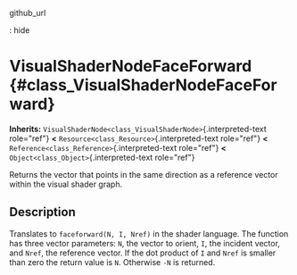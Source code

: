 github\_url

:   hide

VisualShaderNodeFaceForward {#class_VisualShaderNodeFaceForward}
===========================

**Inherits:**
`VisualShaderNode<class_VisualShaderNode>`{.interpreted-text role="ref"}
**\<** `Resource<class_Resource>`{.interpreted-text role="ref"} **\<**
`Reference<class_Reference>`{.interpreted-text role="ref"} **\<**
`Object<class_Object>`{.interpreted-text role="ref"}

Returns the vector that points in the same direction as a reference
vector within the visual shader graph.

Description
-----------

Translates to `faceforward(N, I, Nref)` in the shader language. The
function has three vector parameters: `N`, the vector to orient, `I`,
the incident vector, and `Nref`, the reference vector. If the dot
product of `I` and `Nref` is smaller than zero the return value is `N`.
Otherwise `-N` is returned.
